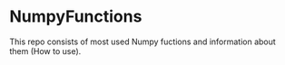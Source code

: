 # NumpyFunctions
This repo consists of most used Numpy fuctions and information about them (How to use).
